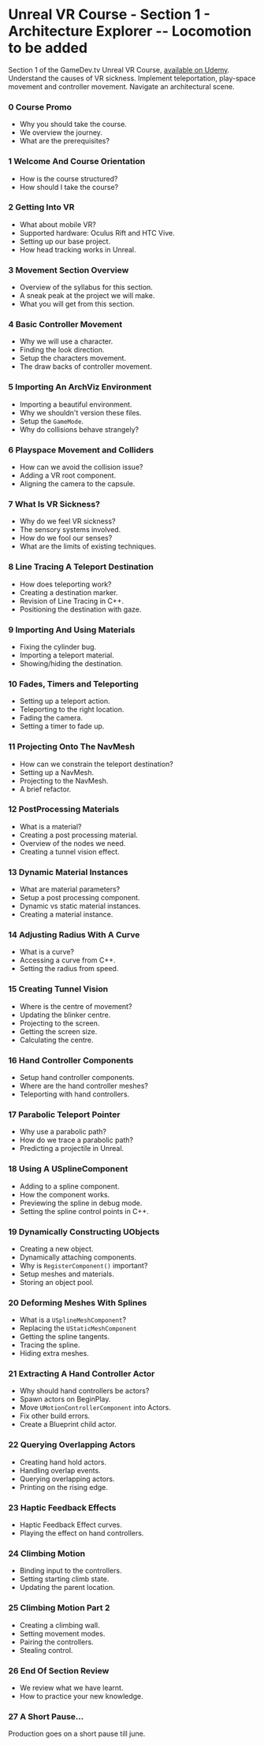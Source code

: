 # Unreal VR Course - Section 1 - Architecture Explorer -- Locomotion to be added

Section 1 of the GameDev.tv Unreal VR Course, [available on Udemy](http://gdev.tv/unrealvrgithuboffer). Understand the causes of VR sickness. Implement teleportation, play-space movement and controller movement. Navigate an architectural scene.

### 0 Course Promo ###

+ Why you should take the course.
+ We overview the journey.
+ What are the prerequisites?

### 1 Welcome And Course Orientation ###

+ How is the course structured?
+ How should I take the course?

### 2 Getting Into VR ###

+ What about mobile VR?
+ Supported hardware: Oculus Rift and HTC Vive.
+ Setting up our base project.
+ How head tracking works in Unreal.

### 3 Movement Section Overview ###

+ Overview of the syllabus for this section.
+ A sneak peak at the project we will make.
+ What you will get from this section.

### 4 Basic Controller Movement ###

+ Why we will use a character.
+ Finding the look direction.
+ Setup the characters movement.
+ The draw backs of controller movement.

### 5 Importing An ArchViz Environment ###

+ Importing a beautiful environment.
+ Why we shouldn't version these files.
+ Setup the `GameMode`.
+ Why do collisions behave strangely?

### 6 Playspace Movement and Colliders ###

+ How can we avoid the collision issue?
+ Adding a VR root component.
+ Aligning the camera to the capsule.

### 7 What Is VR Sickness? ###

+ Why do we feel VR sickness?
+ The sensory systems involved.
+ How do we fool our senses?
+ What are the limits of existing techniques.

### 8 Line Tracing A Teleport Destination ###

+ How does teleporting work?
+ Creating a destination marker.
+ Revision of Line Tracing in C++.
+ Positioning the destination with gaze.

### 9 Importing And Using Materials ###

+ Fixing the cylinder bug.
+ Importing a teleport material.
+ Showing/hiding the destination.

### 10 Fades, Timers and Teleporting ###

+ Setting up a teleport action.
+ Teleporting to the right location.
+ Fading the camera.
+ Setting a timer to fade up.

### 11 Projecting Onto The NavMesh ###

+ How can we constrain the teleport destination?
+ Setting up a NavMesh.
+ Projecting to the NavMesh.
+ A brief refactor.

### 12 PostProcessing Materials ###

+ What is a material?
+ Creating a post processing material.
+ Overview of the nodes we need.
+ Creating a tunnel vision effect.

### 13 Dynamic Material Instances ###

+ What are material parameters?
+ Setup a post processing component.
+ Dynamic vs static material instances.
+ Creating a material instance.

### 14 Adjusting Radius With A Curve ###

+ What is a curve?
+ Accessing a curve from C++.
+ Setting the radius from speed.

### 15 Creating Tunnel Vision ###

+ Where is the centre of movement?
+ Updating the blinker centre.
+ Projecting to the screen.
+ Getting the screen size.
+ Calculating the centre.

### 16 Hand Controller Components ###

+ Setup hand controller components.
+ Where are the hand controller meshes?
+ Teleporting with hand controllers.

### 17 Parabolic Teleport Pointer ###

+ Why use a parabolic path?
+ How do we trace a parabolic path?
+ Predicting a projectile in Unreal.

### 18 Using A USplineComponent ###

+ Adding to a spline component.
+ How the component works.
+ Previewing the spline in debug mode.
+ Setting the spline control points in C++.

### 19 Dynamically Constructing UObjects ##

+ Creating a new object.
+ Dynamically attaching components.
+ Why is `RegisterComponent()` important?
+ Setup meshes and materials.
+ Storing an object pool.

### 20 Deforming Meshes With Splines ###

+ What is a `USplineMeshComponent`?
+ Replacing the `UStaticMeshComponent`
+ Getting the spline tangents.
+ Tracing the spline.
+ Hiding extra meshes.

### 21 Extracting A Hand Controller Actor ###

+ Why should hand controllers be actors?
+ Spawn actors on BeginPlay.
+ Move `UMotionControllerComponent` into Actors.
+ Fix other build errors.
+ Create a Blueprint child actor.

### 22 Querying Overlapping Actors ###

+ Creating hand hold actors.
+ Handling overlap events.
+ Querying overlapping actors.
+ Printing on the rising edge.

### 23 Haptic Feedback Effects ###

+ Haptic Feedback Effect curves.
+ Playing the effect on hand controllers.

### 24 Climbing Motion ###

+ Binding input to the controllers.
+ Setting starting climb state.
+ Updating the parent location.

### 25 Climbing Motion Part 2 ###

+ Creating a climbing wall.
+ Setting movement modes.
+ Pairing the controllers.
+ Stealing control.

### 26 End Of Section Review ###

+ We review what we have learnt.
+ How to practice your new knowledge.

### 27 A Short Pause... ###

Production goes on a short pause till june.
